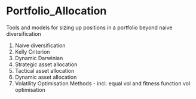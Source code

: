 # Portfolio_Allocation
Tools and models for sizing up positions in a portfolio beyond naive diversification


1. Naive diversification
2. Kelly Criterion
3. Dynamic Darwinian
4. Strategic asset allocation
5. Tactical asset allocation
6. Dynamic asset allocation
7. Volatility Optimisation Methods - incl. equal vol and fitness function vol optimisation

